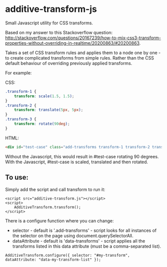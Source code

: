 additive-transform-js
=====================

Small Javascript utility for CSS transforms.

Based on my answer to this Stackoverflow question: http://stackoverflow.com/questions/20167239/how-to-mix-css3-transform-properties-without-overriding-in-realtime/20200863/#20200863.

Takes a set of CSS transform rules and applies them to a node one by one - to create complicated transforms from simple rules. Rather than the CSS default behaviour of overriding previously applied transforms.

For example:

CSS:
```css
.transform-1 {
	transform: scale(1.5, 1.5);
}
.transform-2 {
	transform: translate(5px, 5px);
}
.transform-3 {
	transform: rotate(90deg);
}
```

HTML:
```html
<div id="test-case" class="add-transforms transform-1 transform-2 transform-3">TEST CASE</div>
```

Without the Javascript, this would result in #test-case rotating 90 degrees. With the Javascript, #test-case is scaled, translated and then rotated.

To use:
---------

Simply add the script and call transform to run it:

```
<script src="additive-transform.js"></script>
<script>
    AdditiveTransform.transform();
</script>
```

There is a configure function where you can change:
* selector - default is '.add-transforms' - script looks for all instances of the selector on the page using document.querySelectorAll.
* dataAttribute - default is 'data-transforms' - script applies all the transforms listed in this data attribute (must be a comma-separated list).

```
AdditiveTransform.configure({ selector: "#my-transform", dataAttribute: "data-my-transform-list" });
```
